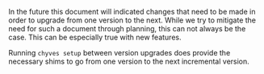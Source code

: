 In the future this document will indicated changes that need to be made in order to upgrade from one version to the next. While we try to mitigate the need for such a document through planning, this can not always be the case. This can be especially true with new features.

Running `chyves setup` between version upgrades does provide the necessary shims to go from one version to the next incremental version.
